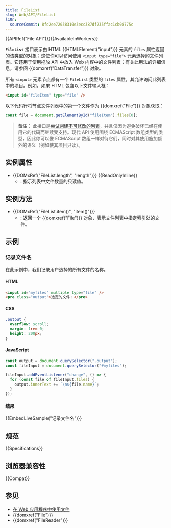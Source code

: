 ```yaml
---
title: FileList
slug: Web/API/FileList
l10n:
  sourceCommit: 8fd2ee72038310e3ecc387df235ffac1cb08775c
---
```


{{APIRef("File API")}}{{AvailableInWorkers}}

**`FileList`** 接口表示由 HTML {{HTMLElement("input")}} 元素的 `files` 属性返回的该类型的对象；这使你可以访问使用 `<input type="file">` 元素选择的文件列表。它还用于使用拖放 API 中放入 Web 内容中的文件列表；有关此用法的详细信息，请参阅 {{domxref("DataTransfer")}} 对象。

所有 `<input>` 元素节点都有一个 `FileList` 类型的 `files` 属性，其允许访问此列表中的项目。例如，如果 HTML 包含以下文件输入框：

```html
<input id="fileItem" type="file" />
```

以下代码行将节点文件列表中的第一个文件作为 {{domxref("File")}} 对象获取：

```js
const file = document.getElementById("fileItem").files[0];
```

> **备注：** 此接口是[尝试创建不可修改的列表](https://stackoverflow.com/questions/74630989/why-use-domstringlist-rather-than-an-array/74641156#74641156)，并且仅因为避免破坏已经在使用它的代码而继续受支持。现代 API 使用围绕 ECMAScript 数组类型的类型，因此你可以像 ECMAScript 数组一样对待它们，同时对其使用施加额外的语义（例如使其项目只读）。

## 实例属性

- {{DOMxRef("FileList.length", "length")}} {{ReadOnlyInline}}
  - : 指示列表中文件数量的只读值。

## 实例方法

- {{DOMxRef("FileList.item()", "item()")}}
  - : 返回一个 {{domxref("File")}} 对象，表示文件列表中指定索引处的文件。

## 示例

### 记录文件名

在此示例中，我们记录用户选择的所有文件的名称。

#### HTML

```html
<input id="myfiles" multiple type="file" />
<pre class="output">选定的文件：</pre>
```

#### CSS

```css
.output {
  overflow: scroll;
  margin: 1rem 0;
  height: 200px;
}
```

#### JavaScript

```js
const output = document.querySelector(".output");
const fileInput = document.querySelector("#myfiles");

fileInput.addEventListener("change", () => {
  for (const file of fileInput.files) {
    output.innerText += `\n${file.name}`;
  }
});
```

#### 结果

{{EmbedLiveSample("记录文件名")}}

## 规范

{{Specifications}}

## 浏览器兼容性

{{Compat}}

## 参见

- [在 Web 应用程序中使用文件](/zh-CN/docs/Web/API/File_API/Using_files_from_web_applications)
- {{domxref("File")}}
- {{domxref("FileReader")}}

